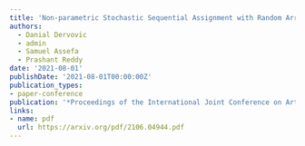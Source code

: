 ```yaml
---
title: 'Non-parametric Stochastic Sequential Assignment with Random Arrival Times'
authors:
  - Danial Dervovic
  - admin
  - Samuel Assefa
  - Prashant Reddy
date: '2021-08-01'
publishDate: '2021-08-01T00:00:00Z'
publication_types: 
- paper-conference
publication: '*Proceedings of the International Joint Conference on Artificial Intelligence (IJCAI 2021)*'
links:
- name: pdf
  url: https://arxiv.org/pdf/2106.04944.pdf
---
```


